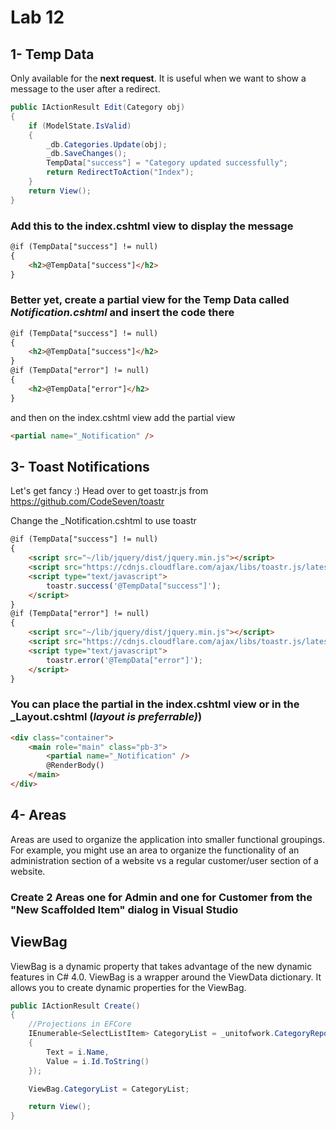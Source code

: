 # Lab 12

## 1- Temp Data
Only available for the **next request**. It is useful when we want to show a message to the user after a redirect.

```csharp
public IActionResult Edit(Category obj)
{
    if (ModelState.IsValid)
    {
        _db.Categories.Update(obj);
        _db.SaveChanges();
        TempData["success"] = "Category updated successfully";
        return RedirectToAction("Index");
    }
    return View();
}
```
### Add this to the index.cshtml view to display the message

```html
@if (TempData["success"] != null)
{
    <h2>@TempData["success"]</h2>
}
```
### Better yet, create a partial view for the Temp Data called _Notification.cshtml_ and insert the code there

```html
@if (TempData["success"] != null)
{
    <h2>@TempData["success"]</h2>
}
@if (TempData["error"] != null)
{
    <h2>@TempData["error"]</h2>
}
```

and then on the index.cshtml view add the partial view

```html
<partial name="_Notification" />
```
## 3- Toast Notifications
Let's get fancy :) 
Head over to get toastr.js from https://github.com/CodeSeven/toastr

Change the _Notification.cshtml to use toastr

```html
@if (TempData["success"] != null)
{
    <script src="~/lib/jquery/dist/jquery.min.js"></script>
    <script src="https://cdnjs.cloudflare.com/ajax/libs/toastr.js/latest/toastr.min.js"></script>
    <script type="text/javascript">
        toastr.success('@TempData["success"]');
    </script>
}
@if (TempData["error"] != null)
{
    <script src="~/lib/jquery/dist/jquery.min.js"></script>
    <script src="https://cdnjs.cloudflare.com/ajax/libs/toastr.js/latest/toastr.min.js"></script>
    <script type="text/javascript">
        toastr.error('@TempData["error"]');
    </script>
}
```
### You can place the partial in the index.cshtml view or in the _Layout.cshtml (_layout is preferrable)_)
```html
<div class="container">
    <main role="main" class="pb-3">
        <partial name="_Notification" />
        @RenderBody()
    </main>
</div>
```

## 4- Areas

Areas are used to organize the application into smaller functional groupings. For example, you might use an area to organize the functionality of an administration section of a website vs a regular customer/user section of a website.

### Create 2 Areas one for Admin and one for Customer from the "New Scaffolded Item" dialog in Visual Studio



## ViewBag

ViewBag is a dynamic property that takes advantage of the new dynamic features in C# 4.0. ViewBag is a wrapper around the ViewData dictionary. It allows you to create dynamic properties for the ViewBag.

```csharp
public IActionResult Create()
{
    //Projections in EFCore
    IEnumerable<SelectListItem> CategoryList = _unitofwork.CategoryRepository.GetAll().Select(i => new SelectListItem
    {
        Text = i.Name,
        Value = i.Id.ToString()
    });

    ViewBag.CategoryList = CategoryList;

    return View();
}
```



